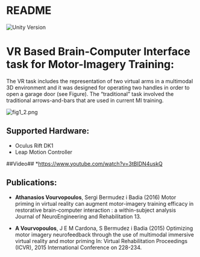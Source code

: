 # README #

![Unity Version](https://img.shields.io/badge/Unity%20Version-4.6-orange.svg)

# VR Based Brain-Computer Interface task for Motor-Imagery Training: #
The VR task includes the representation of two virtual arms in a multimodal 3D environment and it was designed for operating two handles in order to open a garage door (see Figure). The “traditional” task involved the traditional arrows-and-bars that are used in current MI training.

![fig1_2.png](http://i.imgur.com/8OtVjEC.png)

## Supported Hardware: ##
* Oculus Rift DK1
* Leap Motion Controller

##Video##
*https://www.youtube.com/watch?v=3tBIDN4uskQ

## Publications: ##
* **Athanasios Vourvopoulos**, Sergi Bermudez i Badia (2016)  Motor priming in virtual reality can augment motor-imagery training efficacy in restorative brain-computer interaction : a within-subject analysis Journal of NeuroEngineering and Rehabilitation 13.

* **A Vourvopoulos**, J E M Cardona, S Bermudez i Badia (2015)  Optimizing motor imagery neurofeedback through the use of multimodal immersive virtual reality and motor priming In: Virtual Rehabilitation Proceedings (ICVR), 2015 International Conference on 228-234.
